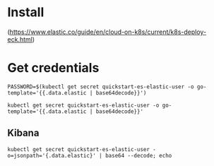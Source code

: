 # Install

(https://www.elastic.co/guide/en/cloud-on-k8s/current/k8s-deploy-eck.html)

# Get credentials

```
PASSWORD=$(kubectl get secret quickstart-es-elastic-user -o go-template='{{.data.elastic | base64decode}}')

kubectl get secret quickstart-es-elastic-user -o go-template='{{.data.elastic | base64decode}}'
```

## Kibana
```
kubectl get secret quickstart-es-elastic-user -o=jsonpath='{.data.elastic}' | base64 --decode; echo
```
